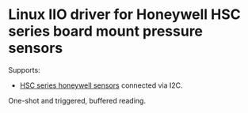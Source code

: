 # Linux IIO driver for Honeywell HSC series board mount pressure sensors

Supports:
* [HSC series honeywell sensors](https://sps.honeywell.com/us/en/products/advanced-sensing-technologies/healthcare-sensing/board-mount-pressure-sensors/trustability-hsc-series) connected via I2C.

One-shot and triggered, buffered reading.
